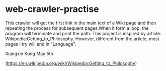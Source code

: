 # web-crawler-practise
  This crawler will get the first link in the main text of a Wiki page and then repeating the process for subsequent pages.When it form a loop, the program will terminate and print the path. This project is inspired by article: Wikipedia:Getting_to_Philosophy. However, different from the article, most pages I try will end in "Language".
  
  Xiangxin Kong
  May 5th
  
(https://en.wikipedia.org/wiki/Wikipedia:Getting_to_Philosophy)
